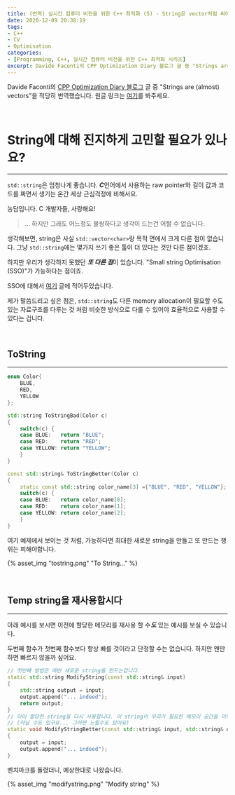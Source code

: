 ```yaml
---
title: (번역) 실시간 컴퓨터 비전을 위한 C++ 최적화 (5) - String은 vector처럼 써야합니다
date: 2020-12-09 20:38:19
tags: 
- C++
- CV
- Optimisation
categories: 
- [Programming, C++, 실시간 컴퓨터 비전을 위한 C++ 최적화 시리즈]
excerpt: Davide Faconti의 CPP Optimization Diary 블로그 글 중 "Strings are (almost) vectors"을 적당히 번역했습니다.
---
```


Davide Faconti의 [CPP Optimization Diary 블로그](https://cpp-optimizations.netlify.app/) 글 중 "Strings are (almost) vectors"을 적당히 번역했습니다. 원글 링크는 [여기](https://cpp-optimizations.netlify.app/strings_are_vectors/)를 봐주세요.

<br>

# String에 대해 진지하게 고민할 필요가 있나요?
---

`std::string`은 엄청나게 좋습니다. ***C***언어에서 사용하는 raw pointer와 길이 값과 코드를 짜면서 생기는 온간 세상 근심걱정에 비해서요.

농담입니다. C 개발자들, 사랑해요!
> ... 하지만 그래도 어느정도 불쌍하다고 생각이 드는건 어쩔 수 없습니다.

생각해보면, string은 사실 `std::vector<char>`랑 목적 면에서 크게 다른 점이 없습니다. 그냥 `std::string`에는 몇가지 쓰기 좋은 툴이 더 있다는 것만 다른 점이겠죠.

하지만 우리가 생각하지 못했던 ***또 다른 점***이 있습니다. "Small string Optimisation (SSO)"가 가능하다는 점이죠.

SSO에 대해서 [여기](https://changh95.github.io/20201210-small-string-optimisation/) 글에 적어두었습니다.

제가 말씀드리고 싶은 점은, `std::string`도 다른 memory allocation이 필요할 수도 있는 자료구조를 다루는 것 처럼 비슷한 방식으로 다룰 수 있어야 효율적으로 사용할 수 있다는 겁니다.

<br>

## ToString
---

```c++
enum Color{
    BLUE,
    RED,
    YELLOW
};

std::string ToStringBad(Color c)
{
    switch(c) {
    case BLUE:   return "BLUE";
    case RED:    return "RED";
    case YELLOW: return "YELLOW";
    }
}

const std::string& ToStringBetter(Color c)
{
    static const std::string color_name[3] ={"BLUE", "RED", "YELLOW"};
    switch(c) {
    case BLUE:   return color_name[0];
    case RED:    return color_name[1];
    case YELLOW: return color_name[2];
    }
}
```

여기 예제에서 보이는 것 처럼, 가능하다면 최대한 새로운 string을 만들고 또 만드는 행위는 피해야합니다. 

{% asset_img "tostring.png" "To String..." %}

<br>

## Temp string을 재사용합시다
---


아래 예시를 보시면 이전에 할당한 메모리를 재사용 할 수***도*** 있는 예시를 보실 수 있습니다. 

두번째 함수가 첫번째 함수보다 항상 빠를 것이라고 단정할 수는 없습니다. 하지만 왠만하면 빠르지 않을까 싶어요.

```c++
// 첫번째 방법은 매번 새로운 string을 만드는겁니다.
static std::string ModifyString(const std::string& input)
{
    std::string output = input;
    output.append("... indeed");
    return output;
}
// 이미 할당한 string을 다시 사용합니다. 이 string이 우리가 필요한 메모리 공간을 이미 충분히 가지고 있길 빌어야죠. 
// (아닐 수도 있구요... 그러면 느릴수도 있어요)
static void ModifyStringBetter(const std::string& input, std::string& output)
{
    output = input;
    output.append("... indeed");
}
```

벤치마크를 돌렸더니, 예상한대로 나왔습니다.

{% asset_img "modifystring.png" "Modify string" %}
